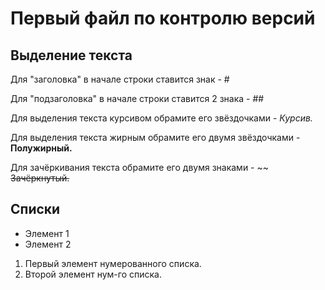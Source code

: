 # Первый файл по контролю версий

## Выделение текста

Для "заголовка" в начале строки ставится знак - #

Для "подзаголовка" в начале строки ставится 2 знака - ##

Для выделения текста курсивом обрамите его звёздочками - 
*Курсив.*

Для выделения текста жирным обрамите его двумя звёздочками - **Полужирный.**

Для зачёркивания текста обрамите его двумя знаками - ~~ ~~Зачёркнутый.~~

## Списки

* Элемент 1
* Элемент 2

1. Первый элемент нумерованного списка.
2. Второй элемент нум-го списка. 
